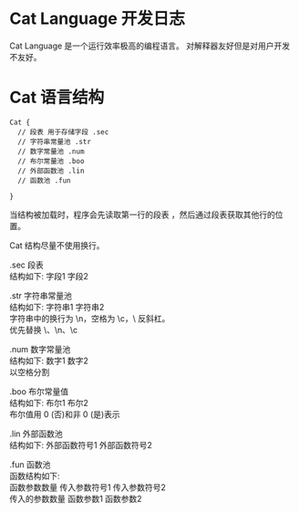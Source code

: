 # Cat Language 开发日志

Cat Language 是一个运行效率极高的编程语言。
对解释器友好但是对用户开发不友好。

# Cat 语言结构

```
Cat {  
  // 段表 用于存储字段 .sec  
  // 字符串常量池 .str  
  // 数字常量池 .num  
  // 布尔常量池 .boo  
  // 外部函数池 .lin  
  // 函数池 .fun  

}
```

当结构被加载时，程序会先读取第一行的段表
，然后通过段表获取其他行的位置。

Cat 结构尽量不使用换行。

.sec 段表  
结构如下: 字段1 字段2

.str 字符串常量池  
结构如下: 字符串1 字符串2  
字符串中的换行为 \n，空格为 \c，\\ 反斜杠。  
优先替换 \\、\n、\c  

.num 数字常量池  
结构如下: 数字1 数字2  
以空格分割

.boo 布尔常量值  
结构如下: 布尔1 布尔2  
布尔值用 0 (否)和非 0 (是)表示

.lin 外部函数池  
结构如下: 外部函数符号1 外部函数符号2

.fun 函数池  
函数结构如下:  
函数参数数量 传入参数符号1 传入参数符号2  
传入的参数数量 函数参数1 函数参数2

